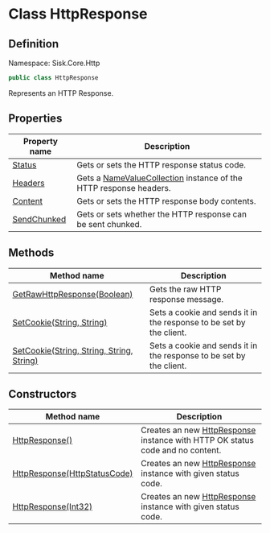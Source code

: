 # Class HttpResponse

## Definition
Namespace: Sisk.Core.Http

```csharp
public class HttpResponse
```

Represents an HTTP Response.

## Properties

| Property name | Description |
| --- | --- |
| [Status](/spec/Sisk/Core/Http/HttpResponse/Status) | Gets or sets the HTTP response status code. | 
| [Headers](/spec/Sisk/Core/Http/HttpResponse/Headers) | Gets a [NameValueCollection](/spec/System/Collections/Specialized/NameValueCollection) instance of the HTTP response headers. | 
| [Content](/spec/Sisk/Core/Http/HttpResponse/Content) | Gets or sets the HTTP response body contents. | 
| [SendChunked](/spec/Sisk/Core/Http/HttpResponse/SendChunked) | Gets or sets whether the HTTP response can be sent chunked. | 

## Methods

| Method name | Description |
| --- | --- |
| [GetRawHttpResponse(Boolean)](/spec/Sisk/Core/Http/HttpResponse/GetRawHttpResponse--Boolean) | Gets the raw HTTP response message. | 
| [SetCookie(String, String)](/spec/Sisk/Core/Http/HttpResponse/SetCookie--String-String) | Sets a cookie and sends it in the response to be set by the client. | 
| [SetCookie(String, String, String, String)](/spec/Sisk/Core/Http/HttpResponse/SetCookie--String-String-String-String) | Sets a cookie and sends it in the response to be set by the client. | 

## Constructors

| Method name | Description |
| --- | --- |
| [HttpResponse()](/spec/Sisk/Core/Http/HttpResponse/_ctor--) | Creates an new [HttpResponse](/spec/Sisk/Core/Http/HttpResponse) instance with HTTP OK status code and no content. | 
| [HttpResponse(HttpStatusCode)](/spec/Sisk/Core/Http/HttpResponse/_ctor--HttpStatusCode) | Creates an new [HttpResponse](/spec/Sisk/Core/Http/HttpResponse) instance with given status code. | 
| [HttpResponse(Int32)](/spec/Sisk/Core/Http/HttpResponse/_ctor--Int32) | Creates an new [HttpResponse](/spec/Sisk/Core/Http/HttpResponse) instance with given status code. | 

